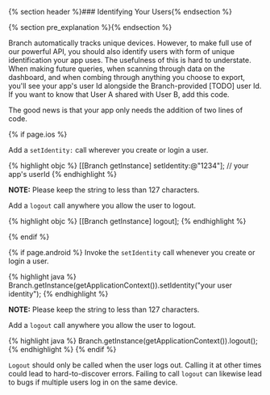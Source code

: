 {% section header %}### Identifying Your Users{% endsection %}


{% section pre_explanation %}{% endsection %}

Branch automatically tracks unique devices. However, to make full use of our powerful API, you should also identify users with form of unique identification your app uses. The usefulness of this is hard to understate. When making future queries, when scanning through data on the dashboard, and when combing through anything you choose to export, you'll see your app's user Id alongside the Branch-provided [TODO] user Id. If you want to know that User A shared with User B, add this code.

The good news is that your app only needs the addition of two lines of code.

{% if page.ios %}

Add a `setIdentity:` call wherever you create or login a user.

{% highlight objc %}
[[Branch getInstance] setIdentity:@"1234"]; // your app's userId
{% endhighlight %}

**NOTE:** Please keep the string to less than 127 characters.

Add a `logout` call anywhere you allow the user to logout. 

{% highlight objc %}
[[Branch getInstance] logout];
{% endhighlight %}

{% endif %}


{% if page.android %}
Invoke the `setIdentity` call whenever you create or login a user.

{% highlight java %}
Branch.getInstance(getApplicationContext()).setIdentity("your user identity");
{% endhighlight %}

**NOTE:** Please keep the string to less than 127 characters.

Add a `logout` call anywhere you allow the user to logout. 

{% highlight java %}
Branch.getInstance(getApplicationContext()).logout();
{% endhighlight %}
{% endif %}<!--- Android identify and logout -->


`Logout` should only be called when the user logs out. Calling it at other times could lead to hard-to-discover errors. Failing to call `logout` can likewise lead to bugs if multiple users log in on the same device.
